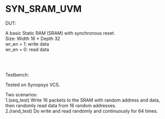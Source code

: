 # SYN_SRAM_UVM
DUT:

A basic Static RAM (SRAM) with synchronous reset.
<br />
Size: Width 16 * Depth 32
<br />
wr_en = 1: write data
<br />
wr_en = 0: read data

<br />
<br />

Testbench:

Tested on Synopsys VCS.

Two scenarios: 
<br />
1.(seq_test) Write 16 packets to the SRAM with random address and data, then randomly read data from 16 random addresses.
<br />
2.(rand_test) Do write and read randomly and continuously for 64 times.
